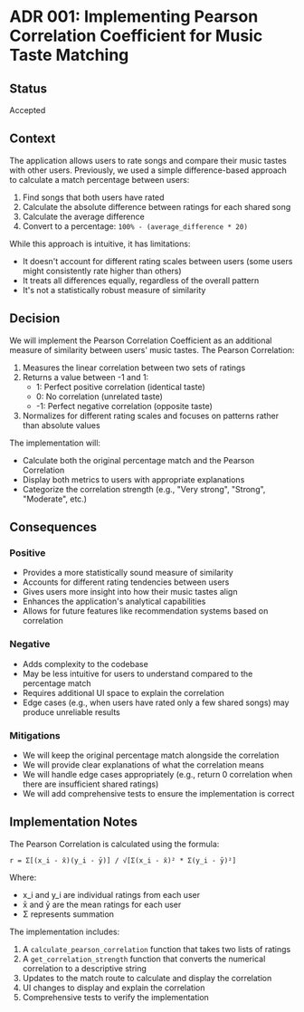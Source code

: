 # ADR 001: Implementing Pearson Correlation Coefficient for Music Taste Matching

## Status

Accepted

## Context

The application allows users to rate songs and compare their music tastes with other users. Previously, we used a simple difference-based approach to calculate a match percentage between users:

1. Find songs that both users have rated
2. Calculate the absolute difference between ratings for each shared song
3. Calculate the average difference
4. Convert to a percentage: `100% - (average_difference * 20)`

While this approach is intuitive, it has limitations:
- It doesn't account for different rating scales between users (some users might consistently rate higher than others)
- It treats all differences equally, regardless of the overall pattern
- It's not a statistically robust measure of similarity

## Decision

We will implement the Pearson Correlation Coefficient as an additional measure of similarity between users' music tastes. The Pearson Correlation:

1. Measures the linear correlation between two sets of ratings
2. Returns a value between -1 and 1:
   - 1: Perfect positive correlation (identical taste)
   - 0: No correlation (unrelated taste)
   - -1: Perfect negative correlation (opposite taste)
3. Normalizes for different rating scales and focuses on patterns rather than absolute values

The implementation will:
- Calculate both the original percentage match and the Pearson Correlation
- Display both metrics to users with appropriate explanations
- Categorize the correlation strength (e.g., "Very strong", "Strong", "Moderate", etc.)

## Consequences

### Positive

- Provides a more statistically sound measure of similarity
- Accounts for different rating tendencies between users
- Gives users more insight into how their music tastes align
- Enhances the application's analytical capabilities
- Allows for future features like recommendation systems based on correlation

### Negative

- Adds complexity to the codebase
- May be less intuitive for users to understand compared to the percentage match
- Requires additional UI space to explain the correlation
- Edge cases (e.g., when users have rated only a few shared songs) may produce unreliable results

### Mitigations

- We will keep the original percentage match alongside the correlation
- We will provide clear explanations of what the correlation means
- We will handle edge cases appropriately (e.g., return 0 correlation when there are insufficient shared ratings)
- We will add comprehensive tests to ensure the implementation is correct

## Implementation Notes

The Pearson Correlation is calculated using the formula:

```
r = Σ[(x_i - x̄)(y_i - ȳ)] / √[Σ(x_i - x̄)² * Σ(y_i - ȳ)²]
```

Where:
- x_i and y_i are individual ratings from each user
- x̄ and ȳ are the mean ratings for each user
- Σ represents summation

The implementation includes:
1. A `calculate_pearson_correlation` function that takes two lists of ratings
2. A `get_correlation_strength` function that converts the numerical correlation to a descriptive string
3. Updates to the match route to calculate and display the correlation
4. UI changes to display and explain the correlation
5. Comprehensive tests to verify the implementation 